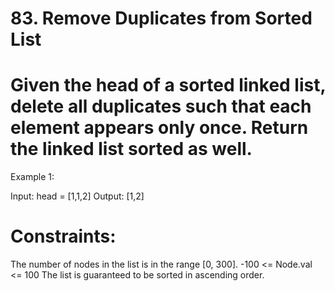 # 83. Remove Duplicates from Sorted List
# Given the head of a sorted linked list, delete all duplicates such that each element appears only once. Return the linked list sorted as well.

 

Example 1:


Input: head = [1,1,2]
Output: [1,2]
# Constraints:

The number of nodes in the list is in the range [0, 300].
-100 <= Node.val <= 100
The list is guaranteed to be sorted in ascending order.
